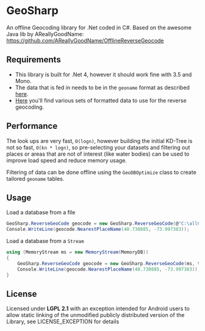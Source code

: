 GeoSharp
========

An offline Geocoding library for .Net coded in C#.
Based on the awesome Java lib by AReallyGoodName: https://github.com/AReallyGoodName/OfflineReverseGeocode

## Requirements

- This library is built for .Net 4, however it should work fine with 3.5 and Mono.
- The data that is fed in needs to be in the `geoname` format as described [here](http://download.geonames.org/export/dump/readme.txt).
- [Here](http://download.geonames.org/export/dump/) you'll find various sets of formatted data to use for the reverse geocoding.

## Performance

The look ups are very fast, `O(logn)`, however building the initial KD-Tree is not so fast, `O(kn * logn)`,
so pre-selecting your datasets and filtering out places or areas that are not of interest (like water bodies) can be used to improve load speed and reduce
memory usage.

Filtering of data can be done offline using the `GeoDBOptimize` class to create tailored `geoname` tables.

## Usage

Load a database from a file
```cs
GeoSharp.ReverseGeoCode geocode = new GeoSharp.ReverseGeoCode(@"C:\allCountries.txt", true);
Console.WriteLine(geocode.NearestPlaceName(40.730885, -73.997383));
```

Load a database from a `Stream`
```cs
using (MemoryStream ms = new MemoryStream(MemoryDB))
{
	GeoSharp.ReverseGeoCode geocode = new GeoSharp.ReverseGeoCode(ms, true);
	Console.WriteLine(geocode.NearestPlaceName(40.730885, -73.997383));
}
```

## License

Licensed under **LGPL 2.1** with an exception intended for Android users to allow static linking of the unmodified publicly distributed version of the Library, see LICENSE_EXCEPTION for details

